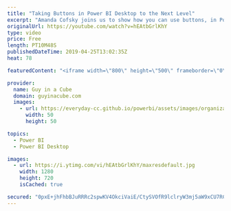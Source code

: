 ```yaml
---
title: "Taking Buttons in Power BI Desktop to the Next Level"
excerpt: "Amanda Cofsky joins us to show how you can use buttons, in Power BI Desktop, to take your reports to the next level. Blank buttons can really make your Power BI Reports shine.  Connect with Amanda on Twitter: https://twitter.com/MissAmandaN   ******** LET'S CONNECT! ********  -- http://twitter.com/guyinacube"
originalUrl: https://youtube.com/watch?v=hEAtbGrlKhY
type: video
price: Free
length: PT10M48S
publishedDateTime: 2019-04-25T13:02:35Z
heat: 78

featuredContent: "<iframe width=\"800\" height=\"500\" frameborder=\"0\" src=\"https://www.youtube.com/embed/hEAtbGrlKhY\" allow=\"accelerometer; autoplay; encrypted-media; gyroscope; picture-in-picture\" allowfullscreen></iframe>"

provider:
  name: Guy in a Cube
  domain: guyinacube.com
  images:
    - url: https://everyday-cc.github.io/powerbi/assets/images/organizations/guyinacube.com-50x50.jpg
      width: 50
      height: 50

topics:
  - Power BI
  - Power BI Desktop

images:
  - url: https://i.ytimg.com/vi/hEAtbGrlKhY/maxresdefault.jpg
    width: 1280
    height: 720
    isCached: true

secured: "0pxE+jhFhbBJuRRRc2spwKV4OkciVaiE/CtySVOfR9lclryW3mj5aW9xCU7RCJD/CEkoFOyLj5NWiTKyUtrI2l5l4Tp/z7dO8zcuoKIhnF60W7S0tCLrJ33gUKs/pYr75ERDZn3QuY9zIfvRo9yDrN/mElvn61gRMQwoGXrlO9sbTwofCSwwcT5vfxyOy8/c6c3eVkLIVaA8cQ1MC9gt5Q1WwjVJNnLlzeb2eME4lWsXcBsKbRW69H6GjIIRLha5kdxHWjJl2UPXbV7ok2zNvCSyRUby4zVLZ3wELiCUCUTmAxeobd/1/d6TLQ95DKUf01pfFz8e9aQNFjdxRKKAjQMfqdG2lYjaNV+yExqIf5Fg+fNeVSg6dnsqWYmZzioeEDesPGgilh5pJKjwRAZkndKFgDedVbnuSEWSjKgPCFjaxr5RTmm6DXKdHd8hHJty;Us/fHZdnHseBPwQyTUtP5w=="
---
```


